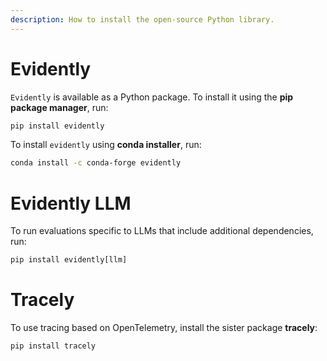 ```yaml
---
description: How to install the open-source Python library.
---
```


# Evidently 

`Evidently` is available as a Python package. To install it using the **pip package manager**, run:

```python
pip install evidently
```

To install `evidently` using **conda installer**, run:

```sh
conda install -c conda-forge evidently
```

# Evidently LLM

To run evaluations specific to LLMs that include additional dependencies, run:

```python
pip install evidently[llm]
```

# Tracely

To use tracing based on OpenTelemetry, install the sister package **tracely**:

```sh
pip install tracely
```
